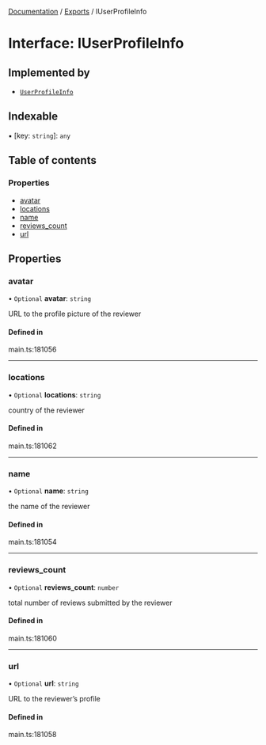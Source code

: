 [Documentation](../README.md) / [Exports](../modules.md) / IUserProfileInfo

# Interface: IUserProfileInfo

## Implemented by

- [`UserProfileInfo`](../classes/UserProfileInfo.md)

## Indexable

▪ [key: `string`]: `any`

## Table of contents

### Properties

- [avatar](IUserProfileInfo.md#avatar)
- [locations](IUserProfileInfo.md#locations)
- [name](IUserProfileInfo.md#name)
- [reviews\_count](IUserProfileInfo.md#reviews_count)
- [url](IUserProfileInfo.md#url)

## Properties

### avatar

• `Optional` **avatar**: `string`

URL to the profile picture of the reviewer

#### Defined in

main.ts:181056

___

### locations

• `Optional` **locations**: `string`

country of the reviewer

#### Defined in

main.ts:181062

___

### name

• `Optional` **name**: `string`

the name of the reviewer

#### Defined in

main.ts:181054

___

### reviews\_count

• `Optional` **reviews\_count**: `number`

total number of reviews submitted by the reviewer

#### Defined in

main.ts:181060

___

### url

• `Optional` **url**: `string`

URL to the reviewer’s profile

#### Defined in

main.ts:181058
